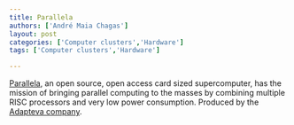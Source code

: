 ```yaml
---
title: Parallela
authors: ['André Maia Chagas']
layout: post
categories: ['Computer clusters','Hardware']
tags: ['Computer clusters','Hardware']

---
```

[Parallela](http://www.parallella.org/Introduction/), an open source, open access card sized supercomputer, has the mission of bringing parallel computing to the masses by combining multiple RISC processors and very low power consumption. Produced by the [Adapteva company](http://www.adapteva.com/).


